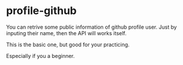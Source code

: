 # profile-github
You can retrive some public information of github profile user. Just by inputing their name, then the API will works itself.

This is the basic one, but good for your practicing.

Especially if you a beginner.
